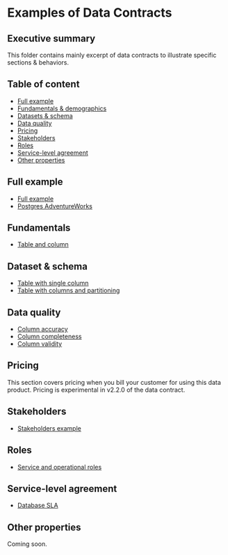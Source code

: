 # Examples of Data Contracts

## Executive summary
This folder contains mainly excerpt of data contracts to illustrate specific sections & behaviors.

## Table of content
* [Full example](#full-example)
* [Fundamentals & demographics](#fundamentals)
* [Datasets & schema](#Dataset-&-schema)
* [Data quality](#Data-quality)
* [Pricing](#Pricing)
* [Stakeholders](#Stakeholders)
* [Roles](#Roles)
* [Service-level agreement](#service-level-agreement)
* [Other properties](#Other-properties)

## Full example

- [Full example](all/full-example.yaml)
- [Postgres AdventureWorks](all/postgresql-adventureworks-contract.yaml)

## Fundamentals

- [Table and column](fundamentals/table-column-description.yaml)

## Dataset & schema

- [Table with single column](schema/table-column.yaml)
- [Table with columns and partitioning](schema/table-columns-with-partition.yaml)

## Data quality 

- [Column accuracy](quality/column-accuracy.yaml)
- [Column completeness](quality/column-completeness.yaml)
- [Column validity](quality/column-validity.yaml)

## Pricing
This section covers pricing when you bill your customer for using this data product. Pricing is experimental in v2.2.0 of the data contract.

## Stakeholders

- [Stakeholders example](stakeholders/basic-four-dpo.yaml)

## Roles

- [Service and operational roles](roles/service-and-operational-roles.yaml)

## Service-level agreement

- [Database SLA](sla/database-table-sla.yaml)

## Other properties
Coming soon.
